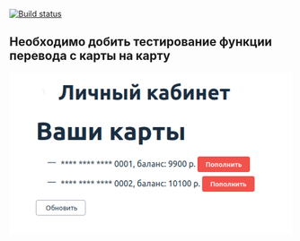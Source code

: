 [![Build status](https://ci.appveyor.com/api/projects/status/fk36nn6rg83ul832?svg=true)](https://ci.appveyor.com/project/STALKSA/page-object)

## Необходимо добить тестирование функции перевода с карты на карту

![Картинка](https://github.com/netology-code/aqa-homeworks/blob/master/bdd/pic/cards.png?raw=true)
